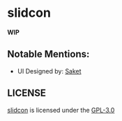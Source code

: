 # slidcon

**WIP**

## Notable Mentions:

- UI Designed by: [Saket](https://www.fiverr.com/saketdev)

## LICENSE

[slidcon](https://github.com/devhypercoder/slidcon) is licensed under the [GPL-3.0](./LICENSE)
